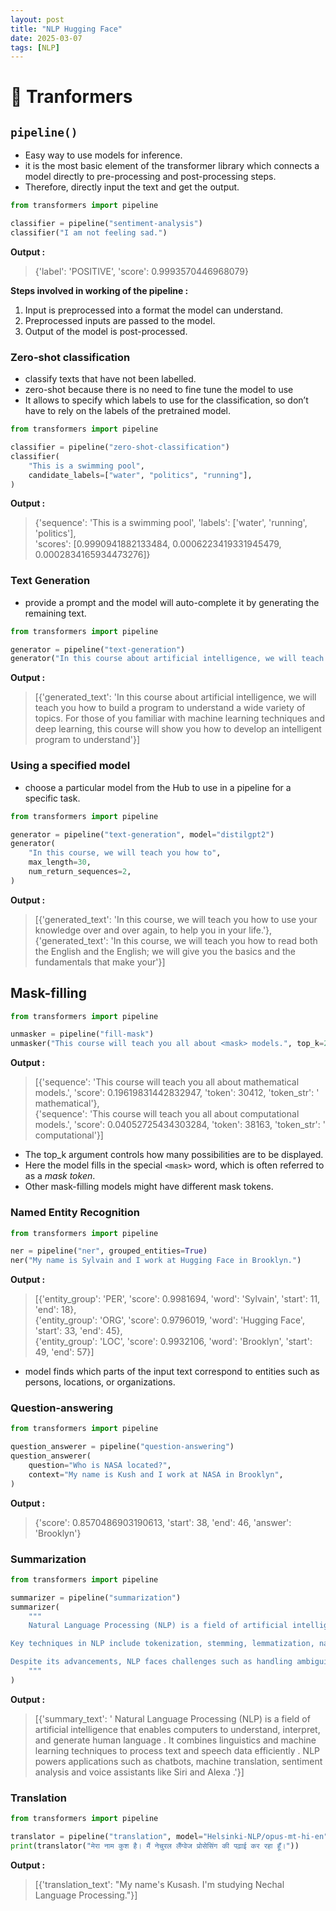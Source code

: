 ```yaml
---
layout: post
title: "NLP Hugging Face"
date: 2025-03-07
tags: [NLP]
---
```

# 🤗 Tranformers

## `pipeline()`
- Easy way to use models for inference.
- it is the most basic element of the transformer library which connects a model directly to pre-processing and post-processing steps.
- Therefore, directly input the text and get the output.

```python
from transformers import pipeline

classifier = pipeline("sentiment-analysis")
classifier("I am not feeling sad.")
```
**Output :**
> {'label': 'POSITIVE', 'score': 0.9993570446968079}

**Steps involved in working of the pipeline :**    
1) Input is preprocessed into a format the model can understand.    
2) Preprocessed inputs are passed to the model.     
3) Output of the model is post-processed.    

### Zero-shot classification
- classify texts that have not been labelled.
- zero-shot because there is no need to fine tune the model to use
- It allows to specify which labels to use for the classification, so don’t have to rely on the labels of the pretrained model.

``` python
from transformers import pipeline

classifier = pipeline("zero-shot-classification")
classifier(
    "This is a swimming pool",
    candidate_labels=["water", "politics", "running"],
)
```
 **Output :**
> {'sequence': 'This is a swimming pool',
> 'labels': ['water', 'running', 'politics'],   
> 'scores': [0.9990941882133484, 0.0006223419331945479, 0.0002834165934473276]}

### Text Generation
- provide a prompt and the model will auto-complete it by generating the remaining text.

``` python
from transformers import pipeline

generator = pipeline("text-generation")
generator("In this course about artificial intelligence, we will teach you how to")
```
**Output :**
>[{'generated_text': 'In this course about artificial intelligence, we will teach you how to build a program to understand a wide variety of topics. For those of you familiar with machine learning techniques and deep learning, this course will show you how to develop an intelligent program to understand'}]

### Using a specified model
- choose a particular model from the Hub to use in a pipeline for a specific task.
``` python
from transformers import pipeline

generator = pipeline("text-generation", model="distilgpt2")
generator(
    "In this course, we will teach you how to",
    max_length=30,
    num_return_sequences=2,
)
```

**Output :**
> [{'generated_text': 'In this course, we will teach you how to use your knowledge over and over again, to help you in your life.'},     
> {'generated_text': 'In this course, we will teach you how to read both the English and the English; we will give you the basics and the fundamentals that make your'}]

## Mask-filling

```python
from transformers import pipeline

unmasker = pipeline("fill-mask")
unmasker("This course will teach you all about <mask> models.", top_k=2)
```
**Output :**
>[{'sequence': 'This course will teach you all about mathematical models.',
>  'score': 0.19619831442832947,
>  'token': 30412,
>  'token_str': ' mathematical'},      
> {'sequence': 'This course will teach you all about computational models.',
>  'score': 0.04052725434303284,
>  'token': 38163,
>  'token_str': ' computational'}]

- The top_k argument controls how many possibilities are to be displayed.
- Here the model fills in the special `<mask>` word, which is often referred to as a _mask token_. 
- Other mask-filling models might have different mask tokens.

### Named Entity Recognition

```python
from transformers import pipeline

ner = pipeline("ner", grouped_entities=True)
ner("My name is Sylvain and I work at Hugging Face in Brooklyn.")
```
**Output :**
>[{'entity_group': 'PER',
>  'score': 0.9981694,
>  'word': 'Sylvain',
>  'start': 11,
>  'end': 18},   
> {'entity_group': 'ORG',
>  'score': 0.9796019,
>  'word': 'Hugging Face',
>  'start': 33,
>  'end': 45},    
> {'entity_group': 'LOC',
>  'score': 0.9932106,
>  'word': 'Brooklyn',
>  'start': 49,
>  'end': 57}]

- model finds which parts of the input text correspond to entities such as persons, locations, or organizations.

### Question-answering

```python
from transformers import pipeline

question_answerer = pipeline("question-answering")
question_answerer(
    question="Who is NASA located?",
    context="My name is Kush and I work at NASA in Brooklyn",
)
```
**Output :**
> {'score': 0.8570486903190613, 'start': 38, 'end': 46, 'answer': 'Brooklyn'}

### Summarization

```python
from transformers import pipeline

summarizer = pipeline("summarization")
summarizer(
    """
    Natural Language Processing (NLP) is a field of artificial intelligence (AI) that enables computers to understand, interpret, and generate human language. It combines linguistics and machine learning techniques to process text and speech data efficiently. NLP powers applications such as chatbots, machine translation, sentiment analysis, and voice assistants like Siri and Alexa.  

Key techniques in NLP include tokenization, stemming, lemmatization, named entity recognition (NER), and part-of-speech (POS) tagging. More advanced models, such as transformer-based architectures like BERT and GPT, have revolutionized NLP by enabling contextual understanding and generating human-like text.  

Despite its advancements, NLP faces challenges such as handling ambiguity, understanding context, and ensuring fairness in language models. Researchers continuously work on improving accuracy and reducing biases in AI-driven language systems. As NLP evolves, it is expected to enhance human-computer interaction, making technology more accessible and intuitive across various domains, including healthcare, education, and customer service.
    """
)
```

**Output :**
> [{'summary_text': ' Natural Language Processing (NLP) is a field of artificial intelligence that enables computers to understand, interpret, and generate human language . It combines linguistics and machine learning techniques to process text and speech data efficiently . NLP powers applications such as chatbots, machine translation, sentiment analysis and voice assistants like Siri and Alexa .'}]

### Translation

```python
from transformers import pipeline

translator = pipeline("translation", model="Helsinki-NLP/opus-mt-hi-en")
print(translator("मेरा नाम कुश है। मैं नेचुरल लैंग्वेज प्रोसेसिंग की पढ़ाई कर रहा हूँ।"))
```

**Output :**
>[{'translation_text': "My name's Kusash. I'm studying Nechal Language Processing."}]